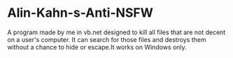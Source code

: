 # Alin-Kahn-s-Anti-NSFW
A program made by me in vb.net designed to kill all files that are not decent on a user's computer. It can search for those files and destroys them without a chance to hide or escape.It works on Windows only.
